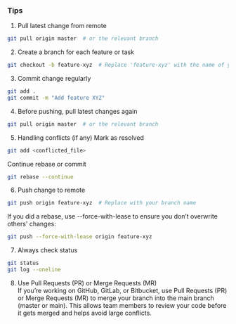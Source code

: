 ### Tips 
1. Pull latest change from remote 
```bash
git pull origin master  # or the relevant branch
```
2. Create a branch for each feature or task
```bash
git checkout -b feature-xyz  # Replace 'feature-xyz' with the name of your feature/task
```
3. Commit change regularly
```bash
git add .
git commit -m "Add feature XYZ"
```
4. Before pushing, pull latest changes again 
```bash 
git pull origin master  # or the relevant branch
```
5. Handling conflicts (if any)
Mark as resolved
```bash
git add <conflicted_file>
```
Continue rebase or commit
```bash
git rebase --continue
```
6. Push change to remote
```bash
git push origin feature-xyz  # Replace with your branch name
```
If you did a rebase, use --force-with-lease to ensure you don’t overwrite others' changes:
```bash 
git push --force-with-lease origin feature-xyz
```
7. Always check status 
```bash
git status
git log --oneline
```
8. Use Pull Requests (PR) or Merge Requests (MR)  
If you’re working on GitHub, GitLab, or Bitbucket, use Pull Requests (PR) or Merge Requests (MR) to merge your branch into the main branch (master or main). This allows team members to review your code before it gets merged and helps avoid large conflicts.

